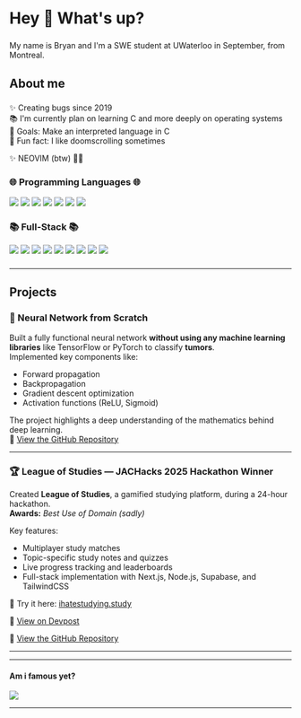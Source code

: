 <h1 align="left">Hey 👋 What's up?</h1>

###

<p align="left">My name is Bryan and I'm a SWE student at UWaterloo in September, from Montreal.</p>

###

<h2 align="left">About me</h2>

###

<p align="left">✨ Creating bugs since 2019<br>📚 I'm currently plan on learning C and more deeply on operating systems <br>🎯 Goals: Make an interpreted language in C <br>🎲 Fun fact: I like doomscrolling sometimes</p>
<p align="left">✨ NEOVIM (btw) 🧙‍♂️</p>


###

### 🌐 Programming Languages 🌐
<p align="left">
  <!-- <img src="https://skillicons.dev/icons?i=java,py,c,cpp,cs,php,js,ts,dart" /> -->
  <img src="https://img.shields.io/badge/Java-ED8B00?style=for-the-badge&logo=openjdk&logoColor=white" target="_blank" />
  <img src="https://img.shields.io/badge/Python-FFD43B?style=for-the-badge&logo=python&logoColor=blue" target="_blank" />
  <img src="https://img.shields.io/badge/C-00599C?style=for-the-badge&logo=c&logoColor=white" target="_blank" />
  <img src="https://img.shields.io/badge/C%2B%2B-00599C?style=for-the-badge&logo=c%2B%2B&logoColor=white" target="_blank" />
  <img src="https://img.shields.io/badge/JavaScript-323330?style=for-the-badge&logo=javascript&logoColor=F7DF1E" target="_blank" />
  <img src="https://img.shields.io/badge/TypeScript-007ACC?style=for-the-badge&logo=typescript&logoColor=white" target="_blank" />
  <img src="https://img.shields.io/badge/NeoVim-%2357A143.svg?&style=for-the-badge&logo=neovim&logoColor=white" target="_blank" />
  
</p>

### 📚 Full-Stack 📚
<p align="left">
  <!-- <img src="https://skillicons.dev/icons?i=react,nextjs,dotnet,html,css,tailwind,vue" /> -->
  <img src="https://img.shields.io/badge/React-20232A?style=for-the-badge&logo=react&logoColor=61DAFB" target="_blank" />
  <img src="https://img.shields.io/badge/next%20js-000000?style=for-the-badge&logo=nextdotjs&logoColor=white" target="_blank" />
  <img src="https://img.shields.io/badge/HTML5-E34F26?style=for-the-badge&logo=html5&logoColor=white" target="_blank" />
  <img src="https://img.shields.io/badge/CSS3-1572B6?style=for-the-badge&logo=css3&logoColor=white" target="_blank" />
  <img src="https://img.shields.io/badge/Tailwind_CSS-38B2AC?style=for-the-badge&logo=tailwind-css&logoColor=white" target="_blank" />
  <img src="https://img.shields.io/badge/-Google%20Cloud%20Platform-4285F4?style=for-the-badge&logo=google%20cloud&logoColor=white" target = "_blank"/>
  <img src = "https://img.shields.io/badge/docker-257bd6?style=for-the-badge&logo=docker&logoColor=white" target="_blank"/>
  <img src = "https://img.shields.io/badge/Django-092E20?style=for-the-badge&logo=django&logoColor=green" target ="_blank"/>
  <img src = "https://img.shields.io/badge/Flask-000000?style=for-the-badge&logo=Flask&logoColor=white" target = "_blank"/>
  
</p>

###
---

## Projects

### 🧠 Neural Network from Scratch
Built a fully functional neural network **without using any machine learning libraries** like TensorFlow or PyTorch to classify **tumors**.  
Implemented key components like:
- Forward propagation
- Backpropagation
- Gradient descent optimization
- Activation functions (ReLU, Sigmoid)

The project highlights a deep understanding of the mathematics behind deep learning.  
📂 [View the GitHub Repository](https://github.com/mini-bryanlin/Tumor-Classification)

---

### 🏆 League of Studies — JACHacks 2025 Hackathon Winner
Created **League of Studies**, a gamified studying platform, during a 24-hour hackathon.  
**Awards:** *Best Use of Domain (sadly)* 

Key features:
- Multiplayer study matches
- Topic-specific study notes and quizzes
- Live progress tracking and leaderboards
- Full-stack implementation with Next.js, Node.js, Supabase, and TailwindCSS

🔗 Try it here: [ihatestudying.study](https://ihatestudying.study)

📜 [View on Devpost](https://devpost.com/software/league-of-studies)

📂 [View the GitHub Repository](https://github.com/mini-bryanlin/LeagueOfStudies)

---
<hr>

#### Am i famous yet?
![](https://komarev.com/ghpvc/?username=Blynkosaur&color=green&style=for-the-badge)

<hr>
